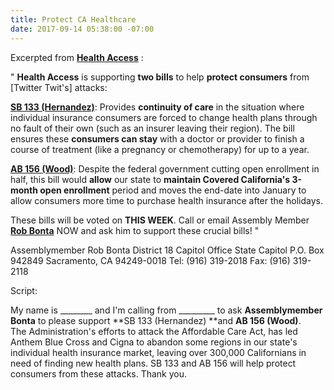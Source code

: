 ```yaml
---
title: Protect CA Healthcare
date: 2017-09-14 05:38:00 -07:00
---
```


Excerpted from [**Health Access**](http://www.health-access.org/) :

"   **Health Access** is supporting **two bills** to help **protect consumers** from [Twitter Twit's] attacks:

[**SB 133 (Hernandez)**](http://sd22.senate.ca.gov/news/2017-08-29-893-kpcc-bill-aims-help-those-complex-conditions-if-their-insurer-leaves-market): 
Provides **continuity of care** in the situation where individual insurance consumers are forced to change health plans through no fault of their own (such as an insurer leaving their region). The bill ensures these **consumers can stay** with a doctor or provider to finish a course of treatment (like a pregnancy or chemotherapy) for up to a year. 

[**AB 156 (Wood)**](https://leginfo.legislature.ca.gov/faces/billNavClient.xhtml?bill_id=201720180AB156): 
Despite the federal government cutting open enrollment in half, this bill would **allow** our state to **maintain Covered California's 3-month open enrollment** period and moves the end-date into January to allow consumers more time to purchase health insurance after the holidays. 

These bills will be voted on **THIS WEEK**. Call or email Assembly Member [**Rob Bonta**](https://a18.asmdc.org/) NOW and ask him to support these crucial bills!  "

Assemblymember Rob Bonta
District 18
Capitol Office
State Capitol
P.O. Box 942849
Sacramento, CA 94249-0018
Tel: (916) 319-2018
Fax: (916) 319-2118

Script:

My name is ________ and I'm calling from _________ to ask **Assemblymember Bonta** to please support **SB 133 (Hernandez) **and **AB 156 (Wood)**.  
The Administration's efforts to attack the Affordable Care Act, has led Anthem Blue Cross and Cigna to abandon some regions in our state's individual health insurance market, leaving over 300,000 Californians in need of finding new health plans.  SB 133 and AB 156 will help protect consumers from these attacks.  Thank you.
